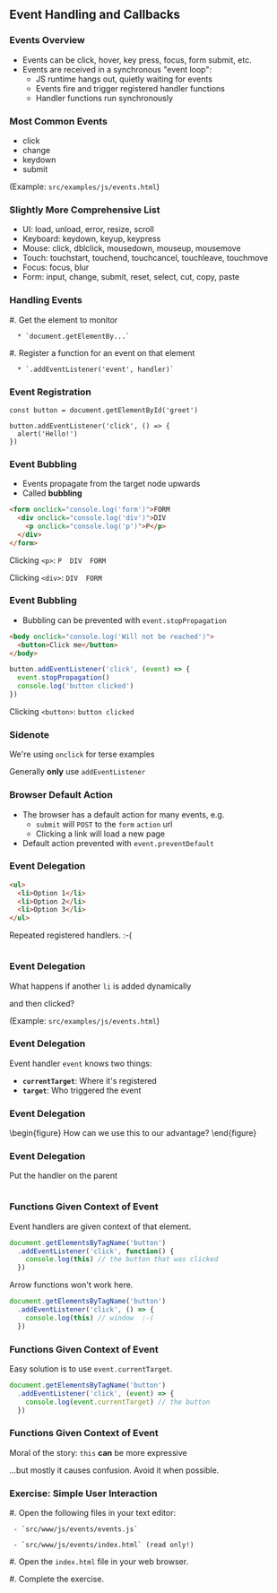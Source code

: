 ## Event Handling and Callbacks

### Events Overview

* Events can be click, hover, key press, focus, form submit, etc.
* Events are received in a synchronous "event loop":
    * JS runtime hangs out, quietly waiting for events
    * Events fire and trigger registered handler functions
    * Handler functions run synchronously

### Most Common Events

* click
* change
* keydown
* submit

(Example: `src/examples/js/events.html`)

### Slightly More Comprehensive List

* UI: load, unload, error, resize, scroll
* Keyboard: keydown, keyup, keypress
* Mouse: click, dblclick, mousedown, mouseup, mousemove
* Touch: touchstart, touchend, touchcancel, touchleave, touchmove
* Focus: focus, blur
* Form: input, change, submit, reset, select, cut, copy, paste

### Handling Events

  #. Get the element to monitor
  
      * `document.getElementBy...`

  #. Register a function for an event on that element
  
      * `.addEventListener('event', handler)`

### Event Registration

```
const button = document.getElementById('greet')

button.addEventListener('click', () => {
  alert('Hello!')
})
```

### Event Bubbling

* Events propagate from the target node upwards
* Called **bubbling**

```html
<form onclick="console.log('form')">FORM
  <div onclick="console.log('div')">DIV
    <p onclick="console.log('p')">P</p>
  </div>
</form>
```

Clicking `<p>`:   `P  DIV  FORM`

Clicking `<div>`:    `DIV  FORM`

### Event Bubbling

* Bubbling can be prevented with `event.stopPropagation`

```html
<body onclick="console.log('Will not be reached')">
  <button>Click me</button>
</body>
```

```javascript
button.addEventListener('click', (event) => {
  event.stopPropagation()
  console.log('button clicked')
})
```

Clicking `<button>`:  `button clicked`

### Sidenote

We're using `onclick` for terse examples

Generally **only** use `addEventListener`

### Browser Default Action

* The browser has a default action for many events, e.g.
    * `submit` will `POST` to the `form` `action` url
    * Clicking a link will load a new page
* Default action prevented with `event.preventDefault`

### Event Delegation

```html
<ul>
  <li>Option 1</li>
  <li>Option 2</li>
  <li>Option 3</li>
</ul>
```

Repeated registered handlers. :-(

~~~ {.javascript insert="../../../src/examples/js/events.js" token="multiple-handlers"}
~~~

### Event Delegation

What happens if another `li` is added dynamically

and then clicked?

(Example: `src/examples/js/events.html`)

### Event Delegation

Event handler `event` knows two things:

* **`currentTarget`**: Where it's registered
* **`target`**: Who triggered the event

### Event Delegation

\begin{figure}
  How can we use this to our advantage?
\end{figure}

### Event Delegation

Put the handler on the parent

~~~ {.javascript insert="../../../src/examples/js/events.js" token="parent-delegation"}
~~~

### Functions Given Context of Event

Event handlers are given context of that element.

```js
document.getElementsByTagName('button')
  .addEventListener('click', function() {
    console.log(this) // the button that was clicked
  })
```

Arrow functions won't work here.

```js
document.getElementsByTagName('button')
  .addEventListener('click', () => {
    console.log(this) // window  :-(
  })
```

### Functions Given Context of Event

Easy solution is to use `event.currentTarget`.

```js
document.getElementsByTagName('button')
  .addEventListener('click', (event) => {
    console.log(event.currentTarget) // the button
  })
```

### Functions Given Context of Event

Moral of the story: `this` **can** be more expressive

...but mostly it causes confusion. Avoid it when possible.

### Exercise: Simple User Interaction

  #. Open the following files in your text editor:

     - `src/www/js/events/events.js`

     - `src/www/js/events/index.html` (read only!)

  #. Open the `index.html` file in your web browser.

  #. Complete the exercise.
